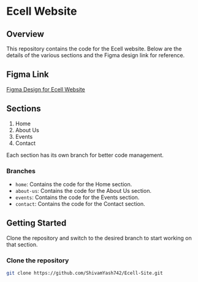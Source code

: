 # Ecell Website

## Overview
This repository contains the code for the Ecell website. Below are the details of the various sections and the Figma design link for reference.

## Figma Link
[Figma Design for Ecell Website](<https://www.figma.com/design/Cc1nzvLMZSBcoieZWdPAUH/E-cell-website?node-id=1-2&node-type=canvas&t=Y1BlcuAX87X5qIb2-0>)

## Sections
1. Home
2. About Us
3. Events
4. Contact

Each section has its own branch for better code management.

### Branches
- `home`: Contains the code for the Home section.
- `about-us`: Contains the code for the About Us section.
- `events`: Contains the code for the Events section.
- `contact`: Contains the code for the Contact section.

## Getting Started
Clone the repository and switch to the desired branch to start working on that section.

### Clone the repository
```bash
git clone https://github.com/ShivamYash742/Ecell-Site.git
